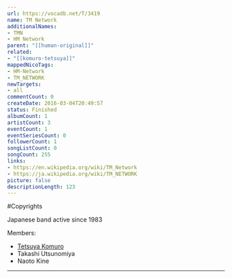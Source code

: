 ```yaml
---
url: https://vocadb.net/T/3419
name: TM Network
additionalNames: 
- TMN
- HM Network
parent: "[[human-original]]"
related:
- "[[komuro-tetsuya]]"
mappedNicoTags:
- HM-Network
- TM_NETWORK
newTargets:
- all
commentCount: 0
createDate: 2016-03-04T20:49:57
status: Finished
albumCount: 1
artistCount: 3
eventCount: 1
eventSeriesCount: 0
followerCount: 1
songListCount: 0
songCount: 255
links: 
- https://en.wikipedia.org/wiki/TM_Network
- https://ja.wikipedia.org/wiki/TM_NETWORK
picture: false
descriptionLength: 123
---
```


#Copyrights

Japanese band active since 1983

Members: 

- [Tetsuya Komuro](http://vocadb.net/Ar/1355)
- Takashi Utsunomiya
- Naoto Kine

---

